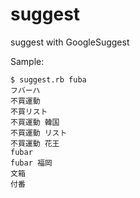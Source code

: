 suggest
=======

suggest with GoogleSuggest

Sample:

    $ suggest.rb fuba
    フバーハ
    不買運動
    不買リスト
    不買運動 韓国
    不買運動 リスト
    不買運動 花王
    fubar
    fubar 福岡
    文箱
    付番
